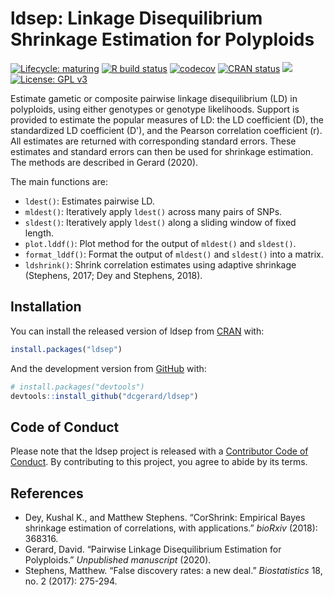 
<!-- README.md is generated from README.Rmd. Please edit that file -->

# ldsep: Linkage Disequilibrium Shrinkage Estimation for Polyploids

<!-- badges: start -->

[![Lifecycle:
maturing](https://img.shields.io/badge/lifecycle-maturing-blue.svg)](https://www.tidyverse.org/lifecycle/#maturing)
[![R build
status](https://github.com/dcgerard/ldsep/workflows/R-CMD-check/badge.svg)](https://github.com/dcgerard/ldsep/actions)
[![codecov](https://codecov.io/gh/dcgerard/ldsep/branch/master/graph/badge.svg?token=J3ZRB8PAHY)](https://codecov.io/gh/dcgerard/ldsep)
[![CRAN
status](https://www.r-pkg.org/badges/version/ldsep)](https://CRAN.R-project.org/package=ldsep)
[![](http://cranlogs.r-pkg.org/badges/grand-total/ldsep)](https://cran.r-project.org/package=ldsep)
[![License: GPL
v3](https://img.shields.io/badge/License-GPL%20v3-blue.svg)](https://www.gnu.org/licenses/gpl-3.0)
<!-- badges: end -->

Estimate gametic or composite pairwise linkage disequilibrium (LD) in
polyploids, using either genotypes or genotype likelihoods. Support is
provided to estimate the popular measures of LD: the LD coefficient
\(D\), the standardized LD coefficient \(D'\), and the Pearson
correlation coefficient \(r\). All estimates are returned with
corresponding standard errors. These estimates and standard errors can
then be used for shrinkage estimation. The methods are described in
Gerard (2020).

The main functions are:

  - `ldest()`: Estimates pairwise LD.
  - `mldest()`: Iteratively apply `ldest()` across many pairs of SNPs.
  - `sldest()`: Iteratively apply `ldest()` along a sliding window of
    fixed length.
  - `plot.lddf()`: Plot method for the output of `mldest()` and
    `sldest()`.
  - `format_lddf()`: Format the output of `mldest()` and `sldest()` into
    a matrix.
  - `ldshrink()`: Shrink correlation estimates using adaptive shrinkage
    (Stephens, 2017; Dey and Stephens, 2018).

## Installation

You can install the released version of ldsep from
[CRAN](https://CRAN.R-project.org) with:

``` r
install.packages("ldsep")
```

And the development version from [GitHub](https://github.com/) with:

``` r
# install.packages("devtools")
devtools::install_github("dcgerard/ldsep")
```

## Code of Conduct

Please note that the ldsep project is released with a [Contributor Code
of
Conduct](https://contributor-covenant.org/version/2/0/CODE_OF_CONDUCT.html).
By contributing to this project, you agree to abide by its terms.

## References

  - Dey, Kushal K., and Matthew Stephens. “CorShrink: Empirical Bayes
    shrinkage estimation of correlations, with applications.” *bioRxiv*
    (2018): 368316.
  - Gerard, David. “Pairwise Linkage Disequilibrium Estimation for
    Polyploids.” *Unpublished manuscript* (2020).
  - Stephens, Matthew. “False discovery rates: a new deal.”
    *Biostatistics* 18, no. 2 (2017): 275-294.
